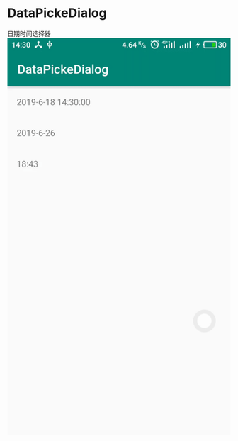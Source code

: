 # DataPickeDialog
日期时间选择器
![image](https://github.com/993739033/DataPickeDialog/blob/master/app/src/main/assets/datetimeDialog.gif)
